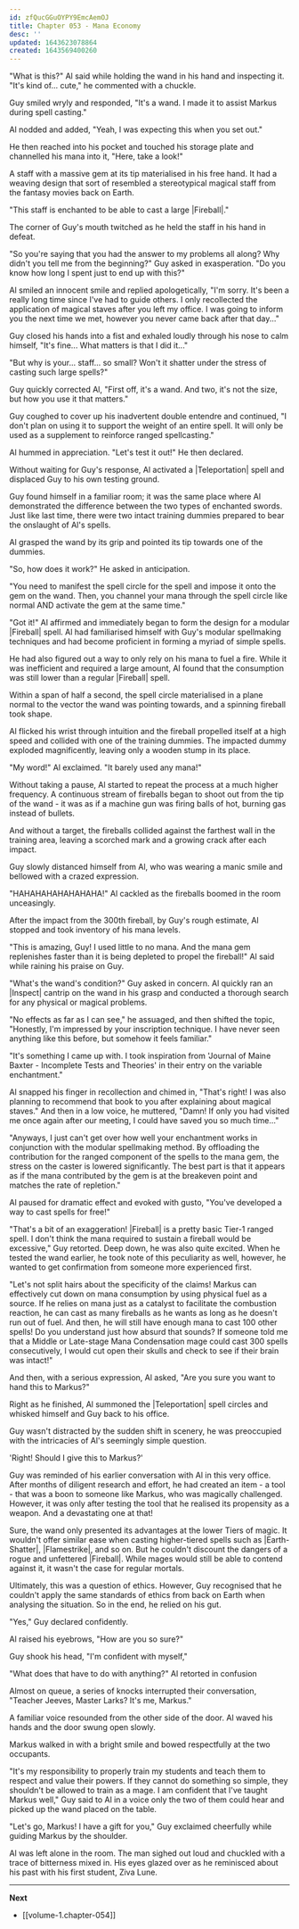 ```yaml
---
id: zfQucGGuOYPY9EmcAemOJ
title: Chapter 053 - Mana Economy
desc: ''
updated: 1643623078864
created: 1643569400260
---
```


"What is this?" Al said while holding the wand in his hand and inspecting it. "It's kind of... cute," he commented with a chuckle.

Guy smiled wryly and responded, "It's a wand. I made it to assist Markus during spell casting."

Al nodded and added, "Yeah, I was expecting this when you set out."

He then reached into his pocket and touched his storage plate and channelled his mana into it, "Here, take a look!"

A staff with a massive gem at its tip materialised in his free hand. It had a weaving design that sort of resembled a stereotypical magical staff from the fantasy movies back on Earth.

"This staff is enchanted to be able to cast a large |Fireball|."

The corner of Guy's mouth twitched as he held the staff in his hand in defeat.

"So you're saying that you had the answer to my problems all along? Why didn't you tell me from the beginning?" Guy asked in exasperation. "Do you know how long I spent just to end up with this?"

Al smiled an innocent smile and replied apologetically, "I'm sorry. It's been a really long time since I've had to guide others. I only recollected the application of magical staves after you left my office. I was going to inform you the next time we met, however you never came back after that day..."

Guy closed his hands into a fist and exhaled loudly through his nose to calm himself, "It's fine... What matters is that I did it..."

"But why is your... staff... so small? Won't it shatter under the stress of casting such large spells?"

Guy quickly corrected Al, "First off, it's a wand. And two, it's not the size, but how you use it that matters." 

Guy coughed to cover up his inadvertent double entendre and continued, "I don't plan on using it to support the weight of an entire spell. It will only be used as a supplement to reinforce ranged spellcasting."

Al hummed in appreciation. "Let's test it out!" He then declared.

Without waiting for Guy's response, Al activated a |Teleportation| spell and displaced Guy to his own testing ground.

Guy found himself in a familiar room; it was the same place where Al demonstrated the difference between the two types of enchanted swords. Just like last time, there were two intact training dummies prepared to bear the onslaught of Al's spells.

Al grasped the wand by its grip and pointed its tip towards one of the dummies.

"So, how does it work?" He asked in anticipation.

"You need to manifest the spell circle for the spell and impose it onto the gem on the wand. Then, you channel your mana through the spell circle like normal AND activate the gem at the same time."

"Got it!" Al affirmed and immediately began to form the design for a modular |Fireball| spell. Al had familiarised himself with Guy's modular spellmaking techniques and had become proficient in forming a myriad of simple spells.

He had also figured out a way to only rely on his mana to fuel a fire. While it was inefficient and required a large amount, Al found that the consumption was still lower than a regular |Fireball| spell.

Within a span of half a second, the spell circle materialised in a plane normal to the vector the wand was pointing towards, and a spinning fireball took shape.

Al flicked his wrist through intuition and the fireball propelled itself at a high speed and collided with one of the training dummies. The impacted dummy exploded magnificently, leaving only a wooden stump in its place.

"My word!" Al exclaimed. "It barely used any mana!"

Without taking a pause, Al started to repeat the process at a much higher frequency. A continuous stream of fireballs began to shoot out from the tip of the wand - it was as if a machine gun was firing balls of hot, burning gas instead of bullets.

And without a target, the fireballs collided against the farthest wall in the training area, leaving a scorched mark and a growing crack after each impact.

Guy slowly distanced himself from Al, who was wearing a manic smile and bellowed with a crazed expression.

"HAHAHAHAHAHAHAHA!" Al cackled as the fireballs boomed in the room unceasingly.

After the impact from the 300th fireball, by Guy's rough estimate, Al stopped and took inventory of his mana levels.

"This is amazing, Guy! I used little to no mana. And the mana gem replenishes faster than it is being depleted to propel the fireball!" Al said while raining his praise on Guy.

"What's the wand's condition?" Guy asked in concern. Al quickly ran an |Inspect| cantrip on the wand in his grasp and conducted a thorough search for any physical or magical problems.

"No effects as far as I can see," he assuaged, and then shifted the topic, "Honestly, I'm impressed by your inscription technique. I have never seen anything like this before, but somehow it feels familiar."

"It's something I came up with. I took inspiration from 'Journal of Maine Baxter - Incomplete Tests and Theories' in their entry on the variable enchantment."

Al snapped his finger in recollection and chimed in, "That's right! I was also planning to recommend that book to you after explaining about magical staves." And then in a low voice, he muttered, "Damn! If only you had visited me once again after our meeting, I could have saved you so much time..."

"Anyways, I just can't get over how well your enchantment works in conjunction with the modular spellmaking method. By offloading the contribution for the ranged component of the spells to the mana gem, the stress on the caster is lowered significantly. The best part is that it appears as if the mana contributed by the gem is at the breakeven point and matches the rate of repletion."

Al paused for dramatic effect and evoked with gusto, "You've developed a way to cast spells for free!"

"That's a bit of an exaggeration! |Fireball| is a pretty basic Tier-1 ranged spell. I don't think the mana required to sustain a fireball would be excessive," Guy retorted. Deep down, he was also quite excited. When he tested the wand earlier, he took note of this peculiarity as well, however, he wanted to get confirmation from someone more experienced first.

"Let's not split hairs about the specificity of the claims! Markus can effectively cut down on mana consumption by using physical fuel as a source. If he relies on mana just as a catalyst to facilitate the combustion reaction, he can cast as many fireballs as he wants as long as he doesn't run out of fuel. And then, he will still have enough mana to cast 100 other spells! Do you understand just how absurd that sounds? If someone told me that a Middle or Late-stage Mana Condensation mage could cast 300 spells consecutively, I would cut open their skulls and check to see if their brain was intact!"

And then, with a serious expression, Al asked, "Are you sure you want to hand this to Markus?"

Right as he finished, Al summoned the |Teleportation| spell circles and whisked himself and Guy back to his office.

Guy wasn't distracted by the sudden shift in scenery, he was preoccupied with the intricacies of Al's seemingly simple question.

'Right! Should I give this to Markus?'

Guy was reminded of his earlier conversation with Al in this very office. After months of diligent research and effort, he had created an item - a tool - that was a boon to someone like Markus, who was magically challenged. However, it was only after testing the tool that he realised its propensity as a weapon. And a devastating one at that!

Sure, the wand only presented its advantages at the lower Tiers of magic. It wouldn't offer similar ease when casting higher-tiered spells such as |Earth-Shatter|, |Flamestrike|, and so on. But he couldn't discount the dangers of a rogue and unfettered |Fireball|. While mages would still be able to contend against it, it wasn't the case for regular mortals.

Ultimately, this was a question of ethics. However, Guy recognised that he couldn't apply the same standards of ethics from back on Earth when analysing the situation. So in the end, he relied on his gut.

"Yes," Guy declared confidently.

Al raised his eyebrows, "How are you so sure?"

Guy shook his head, "I'm confident with myself,"

"What does that have to do with anything?" Al retorted in confusion

Almost on queue, a series of knocks interrupted their conversation, "Teacher Jeeves, Master Larks? It's me, Markus."

A familiar voice resounded from the other side of the door. Al waved his hands and the door swung open slowly.

Markus walked in with a bright smile and bowed respectfully at the two occupants.

"It's my responsibility to properly train my students and teach them to respect and value their powers. If they cannot do something so simple, they shouldn't be allowed to train as a mage. I am confident that I've taught Markus well," Guy said to Al in a voice only the two of them could hear and picked up the wand placed on the table.

"Let's go, Markus! I have a gift for you," Guy exclaimed cheerfully while guiding Markus by the shoulder.

Al was left alone in the room. The man sighed out loud and chuckled with a trace of bitterness mixed in. His eyes glazed over as he reminisced about his past with his first student, Ziva Lune.

____

**Next**
* [[volume-1.chapter-054]]